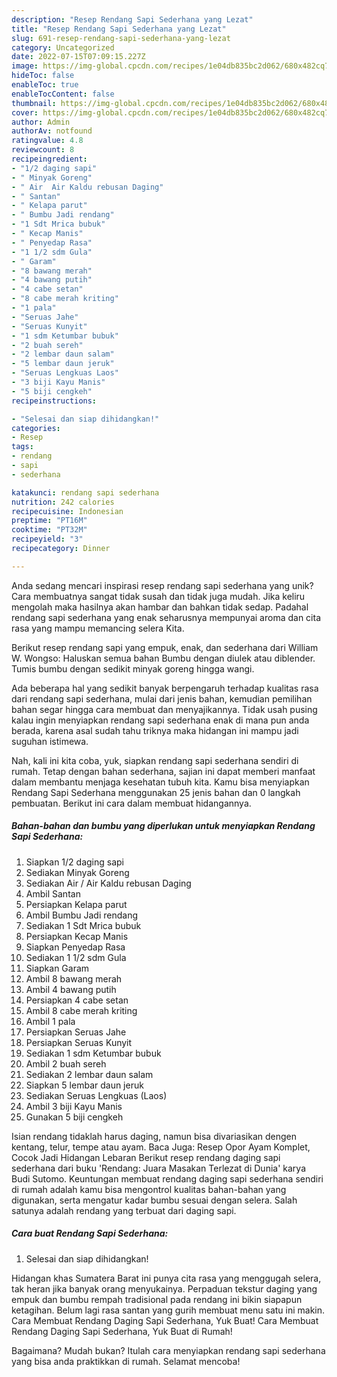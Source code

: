 ```yaml
---
description: "Resep Rendang Sapi Sederhana yang Lezat"
title: "Resep Rendang Sapi Sederhana yang Lezat"
slug: 691-resep-rendang-sapi-sederhana-yang-lezat
category: Uncategorized
date: 2022-07-15T07:09:15.227Z
image: https://img-global.cpcdn.com/recipes/1e04db835bc2d062/680x482cq70/rendang-sapi-sederhana-foto-resep-utama.jpg
hideToc: false
enableToc: true
enableTocContent: false
thumbnail: https://img-global.cpcdn.com/recipes/1e04db835bc2d062/680x482cq70/rendang-sapi-sederhana-foto-resep-utama.jpg
cover: https://img-global.cpcdn.com/recipes/1e04db835bc2d062/680x482cq70/rendang-sapi-sederhana-foto-resep-utama.jpg
author: Admin
authorAv: notfound
ratingvalue: 4.8
reviewcount: 8
recipeingredient:
- "1/2 daging sapi"
- " Minyak Goreng"
- " Air  Air Kaldu rebusan Daging"
- " Santan"
- " Kelapa parut"
- " Bumbu Jadi rendang"
- "1 Sdt Mrica bubuk"
- " Kecap Manis"
- " Penyedap Rasa"
- "1 1/2 sdm Gula"
- " Garam"
- "8 bawang merah"
- "4 bawang putih"
- "4 cabe setan"
- "8 cabe merah kriting"
- "1 pala"
- "Seruas Jahe"
- "Seruas Kunyit"
- "1 sdm Ketumbar bubuk"
- "2 buah sereh"
- "2 lembar daun salam"
- "5 lembar daun jeruk"
- "Seruas Lengkuas Laos"
- "3 biji Kayu Manis"
- "5 biji cengkeh"
recipeinstructions:

- "Selesai dan siap dihidangkan!"
categories:
- Resep
tags:
- rendang
- sapi
- sederhana

katakunci: rendang sapi sederhana 
nutrition: 242 calories
recipecuisine: Indonesian
preptime: "PT16M"
cooktime: "PT32M"
recipeyield: "3"
recipecategory: Dinner

---
```





Anda sedang mencari inspirasi resep rendang sapi sederhana yang unik? Cara membuatnya sangat tidak susah dan tidak juga mudah. Jika keliru mengolah maka hasilnya akan hambar dan bahkan tidak sedap. Padahal rendang sapi sederhana yang enak seharusnya mempunyai aroma dan cita rasa yang mampu memancing selera Kita.





Berikut resep rendang sapi yang empuk, enak, dan sederhana dari William W. Wongso: Haluskan semua bahan Bumbu dengan diulek atau diblender. Tumis bumbu dengan sedikit minyak goreng hingga wangi.

Ada beberapa hal yang sedikit banyak berpengaruh terhadap kualitas rasa dari rendang sapi sederhana, mulai dari jenis bahan, kemudian pemilihan bahan segar hingga cara membuat dan menyajikannya. Tidak usah pusing kalau ingin menyiapkan rendang sapi sederhana enak di mana pun anda berada, karena asal sudah tahu triknya maka hidangan ini mampu jadi suguhan istimewa.






Nah, kali ini kita coba, yuk, siapkan rendang sapi sederhana sendiri di rumah. Tetap dengan bahan sederhana, sajian ini dapat memberi manfaat dalam membantu menjaga kesehatan tubuh kita. Kamu bisa menyiapkan Rendang Sapi Sederhana menggunakan 25 jenis bahan dan 0 langkah pembuatan. Berikut ini cara dalam membuat hidangannya.

<!--inarticleads1-->

##### Bahan-bahan dan bumbu yang diperlukan untuk menyiapkan Rendang Sapi Sederhana:

1. Siapkan 1/2 daging sapi
1. Sediakan  Minyak Goreng
1. Sediakan  Air / Air Kaldu rebusan Daging
1. Ambil  Santan
1. Persiapkan  Kelapa parut
1. Ambil  Bumbu Jadi rendang
1. Sediakan 1 Sdt Mrica bubuk
1. Persiapkan  Kecap Manis
1. Siapkan  Penyedap Rasa
1. Sediakan 1 1/2 sdm Gula
1. Siapkan  Garam
1. Ambil 8 bawang merah
1. Ambil 4 bawang putih
1. Persiapkan 4 cabe setan
1. Ambil 8 cabe merah kriting
1. Ambil 1 pala
1. Persiapkan Seruas Jahe
1. Persiapkan Seruas Kunyit
1. Sediakan 1 sdm Ketumbar bubuk
1. Ambil 2 buah sereh
1. Sediakan 2 lembar daun salam
1. Siapkan 5 lembar daun jeruk
1. Sediakan Seruas Lengkuas (Laos)
1. Ambil 3 biji Kayu Manis
1. Gunakan 5 biji cengkeh


Isian rendang tidaklah harus daging, namun bisa divariasikan dengen kentang, telur, tempe atau ayam. Baca Juga: Resep Opor Ayam Komplet, Cocok Jadi Hidangan Lebaran Berikut resep rendang daging sapi sederhana dari buku &#39;Rendang: Juara Masakan Terlezat di Dunia&#39; karya Budi Sutomo. Keuntungan membuat rendang daging sapi sederhana sendiri di rumah adalah kamu bisa mengontrol kualitas bahan-bahan yang digunakan, serta mengatur kadar bumbu sesuai dengan selera. Salah satunya adalah rendang yang terbuat dari daging sapi. 

<!--inarticleads2-->

##### Cara buat Rendang Sapi Sederhana:


1. Selesai dan siap dihidangkan!

Hidangan khas Sumatera Barat ini punya cita rasa yang menggugah selera, tak heran jika banyak orang menyukainya. Perpaduan tekstur daging yang empuk dan bumbu rempah tradisional pada rendang ini bikin siapapun ketagihan. Belum lagi rasa santan yang gurih membuat menu satu ini makin. Cara Membuat Rendang Daging Sapi Sederhana, Yuk Buat! Cara Membuat Rendang Daging Sapi Sederhana, Yuk Buat di Rumah! 

Bagaimana? Mudah bukan? Itulah cara menyiapkan rendang sapi sederhana yang bisa anda praktikkan di rumah. Selamat mencoba!
